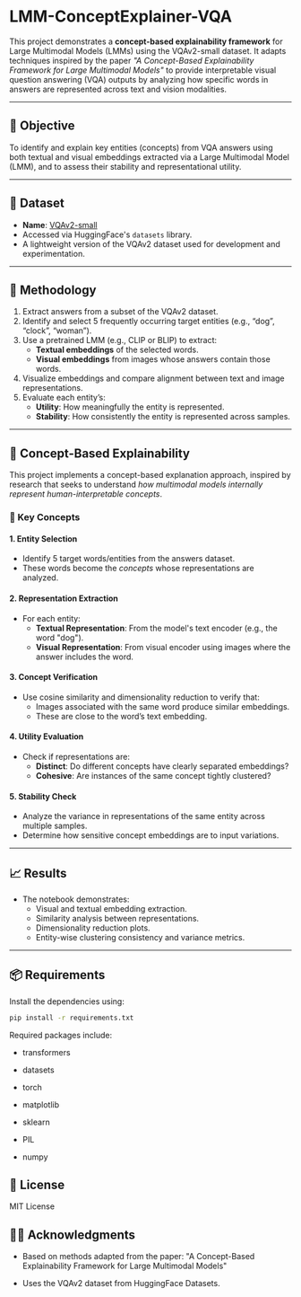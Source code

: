# LMM-ConceptExplainer-VQA

This project demonstrates a **concept-based explainability framework** for Large Multimodal Models (LMMs) using the VQAv2-small dataset. It adapts techniques inspired by the paper *"A Concept-Based Explainability Framework for Large Multimodal Models"* to provide interpretable visual question answering (VQA) outputs by analyzing how specific words in answers are represented across text and vision modalities.

---

## 📌 Objective

To identify and explain key entities (concepts) from VQA answers using both textual and visual embeddings extracted via a Large Multimodal Model (LMM), and to assess their stability and representational utility.

---

## 📂 Dataset

- **Name**: [VQAv2-small](https://huggingface.co/datasets/vqa)
- Accessed via HuggingFace's `datasets` library.
- A lightweight version of the VQAv2 dataset used for development and experimentation.

---

## 🧪 Methodology

1. Extract answers from a subset of the VQAv2 dataset.
2. Identify and select 5 frequently occurring target entities (e.g., “dog”, “clock”, “woman”).
3. Use a pretrained LMM (e.g., CLIP or BLIP) to extract:
   - **Textual embeddings** of the selected words.
   - **Visual embeddings** from images whose answers contain those words.
4. Visualize embeddings and compare alignment between text and image representations.
5. Evaluate each entity’s:
   - **Utility**: How meaningfully the entity is represented.
   - **Stability**: How consistently the entity is represented across samples.

---

## 🧠 Concept-Based Explainability

This project implements a concept-based explanation approach, inspired by research that seeks to understand *how multimodal models internally represent human-interpretable concepts*.

### 🧩 Key Concepts

#### 1. **Entity Selection**
- Identify 5 target words/entities from the answers dataset.
- These words become the *concepts* whose representations are analyzed.

#### 2. **Representation Extraction**
- For each entity:
  - **Textual Representation**: From the model's text encoder (e.g., the word "dog").
  - **Visual Representation**: From visual encoder using images where the answer includes the word.

#### 3. **Concept Verification**
- Use cosine similarity and dimensionality reduction to verify that:
  - Images associated with the same word produce similar embeddings.
  - These are close to the word’s text embedding.

#### 4. **Utility Evaluation**
- Check if representations are:
  - **Distinct**: Do different concepts have clearly separated embeddings?
  - **Cohesive**: Are instances of the same concept tightly clustered?

#### 5. **Stability Check**
- Analyze the variance in representations of the same entity across multiple samples.
- Determine how sensitive concept embeddings are to input variations.

---

## 📈 Results

- The notebook demonstrates:
  - Visual and textual embedding extraction.
  - Similarity analysis between representations.
  - Dimensionality reduction plots.
  - Entity-wise clustering consistency and variance metrics.

---

## 📦 Requirements

Install the dependencies using:

```bash
pip install -r requirements.txt
```

Required packages include:

- transformers

- datasets

- torch

- matplotlib

- sklearn

- PIL

- numpy


## 📄 License
MIT License

## 🙋‍♀️ Acknowledgments
- Based on methods adapted from the paper: "A Concept-Based Explainability Framework for Large Multimodal Models"

- Uses the VQAv2 dataset from HuggingFace Datasets.
